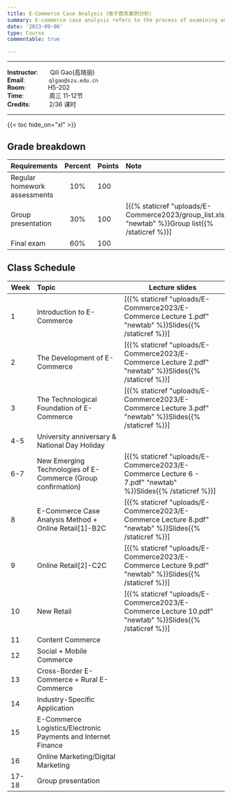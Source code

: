```yaml
---
title: E-Commerce Case Analysis（电子商务案例分析）
summary: E-commerce case analysis refers to the process of examining and evaluating specific cases or scenarios related to e-commerce businesses. This analysis typically involves a systematic review of various aspects of an e-commerce business, aiming to gain insights, make informed decisions, and potentially solve problems.
date: '2023-09-06'
type: Course
commentable: true

---
```

-----
**Instructor**:       Qili Gao(高琦丽)                 <br>
**Email**:              `qlgao@szu.edu.cn`                 <br>
**Room**:             H5-202   <br>
**Time**:               周三 11-12节      <br>
**Credits**:           2/36 课时

-----

{{< toc hide_on="xl" >}}

## Grade breakdown

|  Requirements              | Percent      | Points                       | Note                                       |
|:---------------------------|:------------:|:-----------------------------|:-------------------------------------------|
| Regular homework assessments | 10%          |   100                       |                                            |
|Group presentation        | 30%              |     100                     | [{{% staticref "uploads/E-Commerce2023/group_list.xlsx" "newtab" %}}Group list{{% /staticref %}}]                                           |
| Final  exam                | 60%          |  100                          |                                            |


## Class Schedule

|Week | Topic                                                                                 | Lecture slides	                                                                                                                                                               
|----- |:----------------------------------------------------------------------------------------|---------------------------------------------------------------------------------------------------------------------------------------------------------------------------------|
|  1   |Introduction to E-Commerce | [{{% staticref "uploads/E-Commerce2023/E-Commerce Lecture 1.pdf" "newtab" %}}Slides{{% /staticref %}}] |
|  2   |The Development of E-Commerce                 |[{{% staticref "uploads/E-Commerce2023/E-Commerce Lecture 2.pdf" "newtab" %}}Slides{{% /staticref %}}]  |
|  3  |The Technological Foundation of E-Commerce     |[{{% staticref "uploads/E-Commerce2023/E-Commerce Lecture 3.pdf" "newtab" %}}Slides{{% /staticref %}}] | 
| 4-5 |University anniversary & National Day Holiday  ||  
| 6-7 |New Emerging Technologies of E-Commerce (Group confirmation)|[{{% staticref "uploads/E-Commerce2023/E-Commerce Lecture 6 - 7.pdf" "newtab" %}}Slides{{% /staticref %}}] |  
| 8 |E-Commerce Case Analysis Method + Online Retail[1]-B2C|[{{% staticref "uploads/E-Commerce2023/E-Commerce Lecture 8.pdf" "newtab" %}}Slides{{% /staticref %}}]  |   
| 9 |Online Retail[2]-C2C|[{{% staticref "uploads/E-Commerce2023/E-Commerce Lecture 9.pdf" "newtab" %}}Slides{{% /staticref %}}]  |     
| 10 |New Retail|[{{% staticref "uploads/E-Commerce2023/E-Commerce Lecture 10.pdf" "newtab" %}}Slides{{% /staticref %}}]  |  
| 11 |Content Commerce | | 
| 12 |Social + Mobile Commerce| |               
| 13 |Cross-Border E-Commerce + Rural E-Commerce| |                                                                            
| 14 |Industry-Specific Application| |        
| 15 |E-Commerce Logistics/Electronic Payments and Internet Finance| |                                         
| 16 |Online Marketing/Digital Marketing| |                                                  
| 17-18 |Group presentation| |                                                                                     

